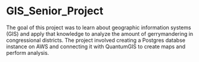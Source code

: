 # GIS_Senior_Project
The goal of this project was to learn about geographic information systems (GIS) and apply that knowledge to analyze the amount of gerrymandering in congressional districts.
The project involved creating a Postgres databse instance on AWS and connecting it with QuantumGIS to create maps and perform analysis.
